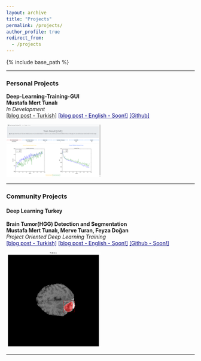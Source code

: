 ```yaml
---
layout: archive
title: "Projects"
permalink: /projects/
author_profile: true
redirect_from:
  - /projects
---
```


{% include base_path %}


------

### Personal Projects
**Deep-Learning-Training-GUI**  
**Mustafa Mert Tunalı**  
*In Development*   
<a href="https://medium.com/@mustafamerttunali/kolay-bir-%C5%9Fekilde-dl-modeli-e%C4%9Fitmek-deep-learning-training-gui-8aa2cd3d4bd6?source=---------2------------------" target="_blank">[blog post - Turkish]</a>
<a href="#" style="color:navy" target="_blank">[blog post - English - Soon!]</a>
<a href="https://github.com/mustafamerttunali/Deep-Learning-Training-GUI" style="color:navy" target="_blank">[Github]</a>

<img src="/images/terminal.png" width="50%">

------

### Community Projects
#### Deep Learning Turkey
**Brain Tumor(HGG) Detection and Segmentation**  
**Mustafa Mert Tunalı, Merve Turan, Feyza Doğan**  
*Project Oriented Deep Learning Training*   
<a href="https://medium.com/deep-learning-turkiye/mri-g%C3%B6r%C3%BCnt%C3%BCleri-%C3%BCzerinden-beyin-t%C3%BCm%C3%B6r%C3%BC-tespiti-ec644a2ff0c9" style="color:navy" target="_blank">[blog post - Turkish]</a>
<a href="#" style="color:navy" target="_blank">[blog post - English - Soon!]</a>
<a href="https://github.com/mustafamerttunali/DeepHealth" style="color:navy" target="_blank">[Github - Soon!]</a>

<img src="/images/hgg.png" width="50%">

------

